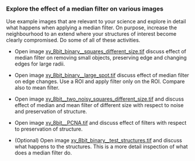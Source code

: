 ### Explore the effect of a median filter on various images

  Use example images that are relevant to your science and explore in detail what happens when applying a median filter.
  On purpose, increase the neighbourhood to an extend where your structures of interest become clearly compromised. Do some of all of these activities.

  - Open image [xy_8bit_binary__squares_different_size.tif](https://github.com/NEUBIAS/training-resources/raw/master/image_data/xy_8bit_binary__squares_different_size.tif)
    discuss effect of median filter on removing small objects, preserving edge and changing edges for large radii. 

  - Open image [xy_8bit_binary__large_spot.tif](https://github.com/NEUBIAS/training-resources/raw/master/image_data/xy_8bit_binary__large_spot.tif)
    discuss effect of median filter on edge changes. Use a ROI and apply filter only on the ROI. Compare also to mean filter. 

  - Open image [xy_8bit__two_noisy_squares_different_size.tif](https://github.com/NEUBIAS/training-resources/raw/master/image_data/xy_8bit__two_noisy_squares_different_size.tif)
  and discuss effect of median and mean filter of different size with respect to noise and preservation of structure. 

  - Open image [xy_8bit__PCNA.tif](https://github.com/NEUBIAS/training-resources/raw/master/image_data/xy_8bit__PCNA.tif)  and discuss effect of filters with respect to preservation of structure. 


  - (Optional) Open image [xy_8bit_binary__test_structures.tif](https://github.com/NEUBIAS/training-resources/raw/master/image_data/xy_8bit_binary__test_structures.tif) and discuss
  what happens to the structures. This is a more detail inspection of what does a median filter do.


